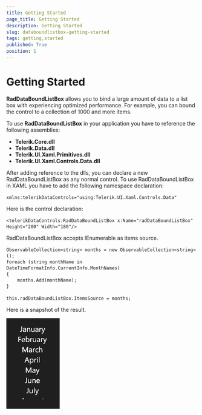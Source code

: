 ```yaml
---
title: Getting Started
page_title: Getting Started
description: Getting Started
slug: databoundlistbox-getting-started
tags: getting,started
published: True
position: 1
---
```


# Getting Started

**RadDataBoundListBox** allows you to bind a large amount of data to a list box with experiencing optimized performance. For example, you can bound the control to a collection of 1000 and more items.

To use **RadDataBoundListBox** in your application you have to reference the following assemblies:

* **Telerik.Core.dll**
* **Telerik.Data.dll**
* **Telerik.UI.Xaml.Primitives.dll**
* **Telerik.UI.Xaml.Controls.Data.dll**

After adding reference to the dlls, you can declare a new RadDataBoundListBox as any normal control. To use RadDataBoundListBox in XAML you have to add the following namespace declaration:

	xmlns:telerikDataControls="using:Telerik.UI.Xaml.Controls.Data"

Here is the control declaration:

	<telerikDataControls:RadDataBoundListBox x:Name="radDataBoundListBox" Height="200" Width="180"/>

RadDataBoundListBox accepts IEnumerable as items source.

	ObservableCollection<string> months = new ObservableCollection<string>();
	foreach (string monthName in DateTimeFormatInfo.CurrentInfo.MonthNames)
	{
	    months.Add(monthName);
	}
	
	this.radDataBoundListBox.ItemsSource = months;

Here is a snapshot of the result.

![Getting Started Example](images/DataBoundListBox-GettingStarted.png)